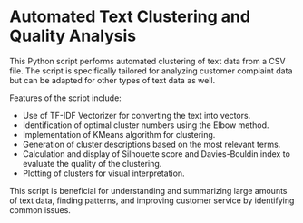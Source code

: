 # Automated Text Clustering and Quality Analysis

This Python script performs automated clustering of text data from a CSV file. The script is specifically tailored for analyzing customer complaint data but can be adapted for other types of text data as well. 

Features of the script include:
- Use of TF-IDF Vectorizer for converting the text into vectors.
- Identification of optimal cluster numbers using the Elbow method.
- Implementation of KMeans algorithm for clustering.
- Generation of cluster descriptions based on the most relevant terms.
- Calculation and display of Silhouette score and Davies-Bouldin index to evaluate the quality of the clustering.
- Plotting of clusters for visual interpretation.

This script is beneficial for understanding and summarizing large amounts of text data, finding patterns, and improving customer service by identifying common issues.
